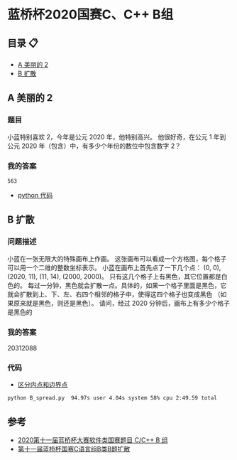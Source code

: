 # 蓝桥杯2020国赛C、C++ B组
## 目录 :clipboard:

-   [A 美丽的 2](#A-美丽的-2)
-   [B 扩散](#B-扩散)

## A 美丽的 2

### 题目

小蓝特别喜欢 2，今年是公元 2020 年，他特别高兴。
他很好奇，在公元 1 年到公元 2020 年（包含）中，有多少个年份的数位中包含数字 2？

### 我的答案
```plt
563
```
-   [python 代码](./A_beautiful_2.py)

## B 扩散

### 问题描述
小蓝在一张无限大的特殊画布上作画。
这张画布可以看成一个方格图，每个格子可以用一个二维的整数坐标表示。
小蓝在画布上首先点了一下几个点：
(0, 0), (2020, 11), (11, 14), (2000, 2000)。
只有这几个格子上有黑色，其它位置都是白色的。
每过一分钟，黑色就会扩散一点。具体的，如果一个格子里面是黑色，它
就会扩散到上、下、左、右四个相邻的格子中，使得这四个格子也变成黑色
（如果原来就是黑色，则还是黑色）。
请问，经过 2020 分钟后，画布上有多少个格子是黑色的

### 我的答案
20312088
### 代码
-   [区分内点和边界点](./B_spread.py)
```plt
python B_spread.py  94.97s user 4.04s system 58% cpu 2:49.59 total
```

## 参考
-   [2020第十一届蓝桥杯大赛软件类国赛题目 C/C++ B 组](https://blog.csdn.net/weixin_43985130/article/details/109695805)
-   [第十一届蓝桥杯国赛C语言组B类B题扩散](https://blog.csdn.net/bdu_zhangAo/article/details/109715079)
